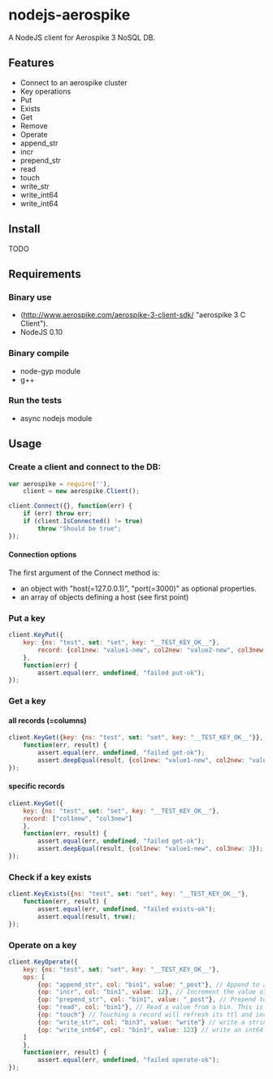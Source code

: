 nodejs-aerospike
================

A NodeJS client for Aerospike 3 NoSQL DB.

Features
--------

* Connect to an aerospike cluster
* Key operations
 * Put
 * Exists
 * Get
 * Remove
 * Operate
  * append_str
  * incr
  * prepend_str
  * read
  * touch
  * write_str
  * write_int64
  * write_int64


Install
-------

TODO

Requirements
------------

### Binary use
* (http://www.aerospike.com/aerospike-3-client-sdk/ "aerospike 3 C Client").
* NodeJS 0.10

### Binary compile

* node-gyp module
* g++

### Run the tests
* async nodejs module

Usage
-----

### Create a client and connect to the DB:

```js
var aerospike = require(''),
    client = new aerospike.Client();

client.Connect({}, function(err) {
    if (err) throw err;
    if (client.IsConnected() != true)
        throw "Should be true";
});
```

#### Connection options

The first argument of the Connect method is:

* an object with "host(=127.0.0.1)", "port(=3000)" as optional properties.
* an array of objects defining a host (see first point)

### Put a key

```js
client.KeyPut({
	key: {ns: "test", set: "set", key: "__TEST_KEY_OK__"},
    	record: {col1new: "value1-new", col2new: "value2-new", col3new: 3}
    },
    function(err) {
        assert.equal(err, undefined, "failed put-ok");
});
```

### Get a key

#### all records (=columns)
```js
client.KeyGet({key: {ns: "test", set: "set", key: "__TEST_KEY_OK__"}},
    function(err, result) {
        assert.equal(err, undefined, "failed get-ok");
        assert.deepEqual(result, {col1new: "value1-new", col2new: "value2-new", col3new: 3});
});
```

#### specific records

```js
client.KeyGet({
	key: {ns: "test", set: "set", key: "__TEST_KEY_OK__"},
	record: ["col1new", "col3new"]
    },
    function(err, result) {
        assert.equal(err, undefined, "failed get-ok");
        assert.deepEqual(result, {col1new: "value1-new", col3new: 3});
});
```

### Check if a key exists


```js
client.KeyExists({ns: "test", set: "set", key: "__TEST_KEY_OK__"},
    function(err, result) {
        assert.equal(err, undefined, "failed exists-ok");
        assert.equal(result, true);
});
```

### Operate on a key

```js
client.KeyOperate({
	key: {ns: "test", set: "set", key: "__TEST_KEY_OK__"},
	ops: [
		{op: "append_str", col: "bin1", value: "_post"}, // Append to an existing column string
		{op: "incr", col: "bin1", value: 12}, // Increment the value of a column
		{op: "prepend_str", col: "bin1", value: "_post"}, // Prepend to an existing column string
		{op: "read", col: "bin1"}, // Read a value from a bin. This is ideal, if you performed an operation on a bin, and want to read the new value.
		{op: "touch"} // Touching a record will refresh its ttl and increment the generation of the record.
		{op: "write_str", col: "bin3", value: "write"} // write a string
		{op: "write_int64", col: "bin3", value: 123} // write an int64
	]
	},
    function(err, result) {
        assert.equal(err, undefined, "failed operate-ok");
});
```


